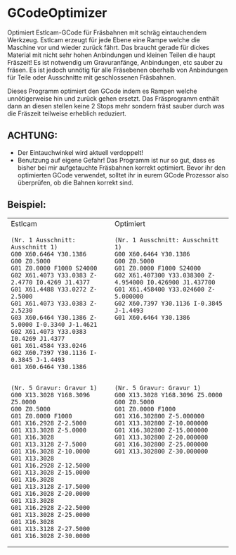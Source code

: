 # GCodeOptimizer
Optimiert Estlcam-GCode für Fräsbahnen mit schräg eintauchendem Werkzeug. Estlcam erzeugt für jede Ebene eine Rampe welche die Maschine vor und wieder zurück fährt. Das braucht gerade für dickes Material mit nicht sehr hohen Anbindungen und kleinen Teilen die haupt Fräszeit! Es ist notwendig um Gravuranfänge, Anbindungen, etc sauber zu fräsen. Es ist jedoch unnötig für alle Fräsebenen oberhalb von Anbindungen für Teile oder Ausschnitte mit geschlossenen Fräsbahnen.

Dieses Programm optimiert den GCode indem es Rampen welche unnötigerweise hin und zurück gehen ersetzt. Das Fräsprogramm enthält dann an diesen stellen keine 2 Stops mehr sondern fräst sauber durch was die Fräszeit teilweise erheblich reduziert. 

## ACHTUNG: 
* Der Eintauchwinkel wird aktuell verdoppelt!
* Benutzung auf eigene Gefahr! Das Programm ist nur so gut, dass es bisher bei mir aufgetauchte Fräsbahnen korrekt optimiert. Bevor ihr den optimierten GCode verwendet, solltet ihr in eurem GCode Prozessor also überprüfen, ob die Bahnen korrekt sind.

## Beispiel:

<table>
<tr>
<td> Estlcam </td> <td> Optimiert </td>
</tr>
<tr valign="top">
<td> 

```
(Nr. 1 Ausschnitt: Ausschnitt 1)
G00 X60.6464 Y30.1386
G00 Z0.5000
G01 Z0.0000 F1000 S24000
G02 X61.4073 Y33.0383 Z-2.4770 I0.4269 J1.4377
G01 X61.4488 Y33.0272 Z-2.5000
G01 X61.4073 Y33.0383 Z-2.5230
G03 X60.6464 Y30.1386 Z-5.0000 I-0.3340 J-1.4621
G02 X61.4073 Y33.0383 I0.4269 J1.4377
G01 X61.4584 Y33.0246
G02 X60.7397 Y30.1136 I-0.3845 J-1.4493
G01 X60.6464 Y30.1386
```

</td> <td>

```
(Nr. 1 Ausschnitt: Ausschnitt 1)
G00 X60.6464 Y30.1386
G00 Z0.5000
G01 Z0.0000 F1000 S24000
G02 X61.407300 Y33.038300 Z-4.954000 I0.426900 J1.437700 
G01 X61.458400 Y33.024600 Z-5.000000
G02 X60.7397 Y30.1136 I-0.3845 J-1.4493
G01 X60.6464 Y30.1386
```

</td>
</tr>
<tr valign="top">
<td> 

```
(Nr. 5 Gravur: Gravur 1)
G00 X13.3028 Y168.3096 Z5.0000
G00 Z0.5000
G01 Z0.0000 F1000
G01 X16.2928 Z-2.5000
G01 X13.3028 Z-5.0000
G01 X16.3028
G01 X13.3128 Z-7.5000
G01 X16.3028 Z-10.0000
G01 X13.3028
G01 X16.2928 Z-12.5000
G01 X13.3028 Z-15.0000
G01 X16.3028
G01 X13.3128 Z-17.5000
G01 X16.3028 Z-20.0000
G01 X13.3028
G01 X16.2928 Z-22.5000
G01 X13.3028 Z-25.0000
G01 X16.3028
G01 X13.3128 Z-27.5000
G01 X16.3028 Z-30.0000
```

</td> <td>

```
(Nr. 5 Gravur: Gravur 1)
G00 X13.3028 Y168.3096 Z5.0000
G00 Z0.5000
G01 Z0.0000 F1000
G01 X16.302800 Z-5.000000
G01 X13.302800 Z-10.000000
G01 X16.302800 Z-15.000000
G01 X13.302800 Z-20.000000
G01 X16.302800 Z-25.000000
G01 X13.302800 Z-30.000000
```
  
</td>
</tr>
</table>
